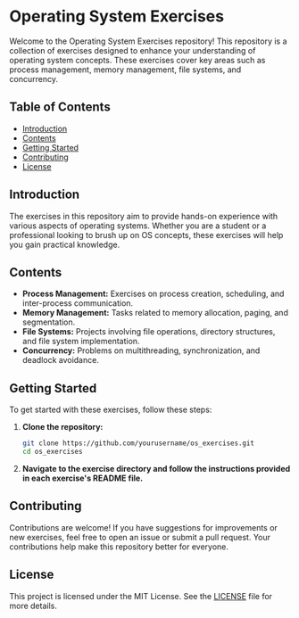 # Operating System Exercises

Welcome to the Operating System Exercises repository! This repository is a collection of exercises designed to enhance your understanding of operating system concepts. These exercises cover key areas such as process management, memory management, file systems, and concurrency.

## Table of Contents

- [Introduction](#introduction)
- [Contents](#contents)
- [Getting Started](#getting-started)
- [Contributing](#contributing)
- [License](#license)

## Introduction

The exercises in this repository aim to provide hands-on experience with various aspects of operating systems. Whether you are a student or a professional looking to brush up on OS concepts, these exercises will help you gain practical knowledge.

## Contents

- **Process Management:** Exercises on process creation, scheduling, and inter-process communication.
- **Memory Management:** Tasks related to memory allocation, paging, and segmentation.
- **File Systems:** Projects involving file operations, directory structures, and file system implementation.
- **Concurrency:** Problems on multithreading, synchronization, and deadlock avoidance.

## Getting Started

To get started with these exercises, follow these steps:

1. **Clone the repository:**
   ```bash
   git clone https://github.com/yourusername/os_exercises.git
   cd os_exercises
   ```

2. **Navigate to the exercise directory and follow the instructions provided in each exercise's README file.**

## Contributing

Contributions are welcome! If you have suggestions for improvements or new exercises, feel free to open an issue or submit a pull request. Your contributions help make this repository better for everyone.

## License

This project is licensed under the MIT License. See the [LICENSE](LICENSE) file for more details.
